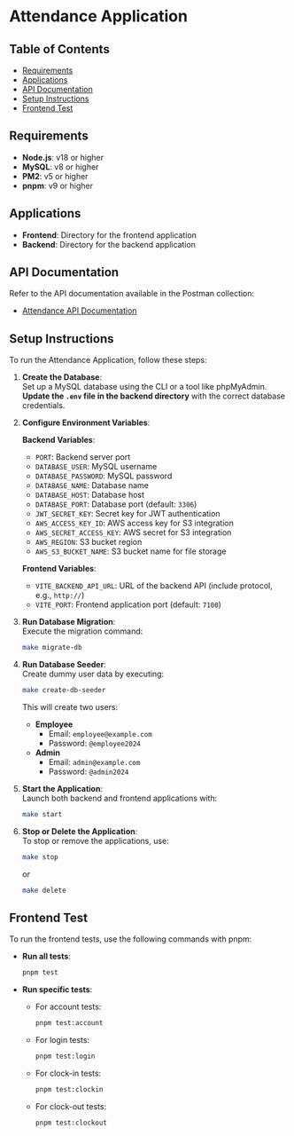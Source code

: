 # Attendance Application

## Table of Contents

- [Requirements](#requirements)
- [Applications](#applications)
- [API Documentation](#api-documentation)
- [Setup Instructions](#setup-instructions)
- [Frontend Test](#frontend-test)

## Requirements

- **Node.js**: v18 or higher
- **MySQL**: v8 or higher
- **PM2**: v5 or higher
- **pnpm**: v9 or higher

## Applications

- **Frontend**: Directory for the frontend application
- **Backend**: Directory for the backend application

## API Documentation

Refer to the API documentation available in the Postman collection:  
- [Attendance API Documentation](https://github.com/FgDevLab/attendance/blob/main/attendance.postman_collection.json)

## Setup Instructions

To run the Attendance Application, follow these steps:

1. **Create the Database**:  
   Set up a MySQL database using the CLI or a tool like phpMyAdmin.  
   **Update the `.env` file in the backend directory** with the correct database credentials.

2. **Configure Environment Variables**:  

   **Backend Variables**:
   - `PORT`: Backend server port
   - `DATABASE_USER`: MySQL username
   - `DATABASE_PASSWORD`: MySQL password
   - `DATABASE_NAME`: Database name
   - `DATABASE_HOST`: Database host
   - `DATABASE_PORT`: Database port (default: `3306`)
   - `JWT_SECRET_KEY`: Secret key for JWT authentication
   - `AWS_ACCESS_KEY_ID`: AWS access key for S3 integration
   - `AWS_SECRET_ACCESS_KEY`: AWS secret for S3 integration
   - `AWS_REGION`: S3 bucket region
   - `AWS_S3_BUCKET_NAME`: S3 bucket name for file storage

   **Frontend Variables**:
   - `VITE_BACKEND_API_URL`: URL of the backend API (include protocol, e.g., `http://`)
   - `VITE_PORT`: Frontend application port (default: `7100`)

3. **Run Database Migration**:  
   Execute the migration command:
   ```bash
   make migrate-db
   ```

4. **Run Database Seeder**:  
   Create dummy user data by executing:
   ```bash
   make create-db-seeder
   ```
   This will create two users:
   - **Employee**
     - Email: `employee@example.com`
     - Password: `@employee2024`
   - **Admin**
     - Email: `admin@example.com`
     - Password: `@admin2024`

5. **Start the Application**:  
   Launch both backend and frontend applications with:
   ```bash
   make start
   ```

6. **Stop or Delete the Application**:  
   To stop or remove the applications, use:
   ```bash
   make stop
   ```
   or
   ```bash
   make delete
   ```

## Frontend Test

To run the frontend tests, use the following commands with pnpm:

- **Run all tests**:
  ```bash
  pnpm test
  ```

- **Run specific tests**:
  - For account tests:
    ```bash
    pnpm test:account
    ```
  - For login tests:
    ```bash
    pnpm test:login
    ```
  - For clock-in tests:
    ```bash
    pnpm test:clockin
    ```
  - For clock-out tests:
    ```bash
    pnpm test:clockout
    ```